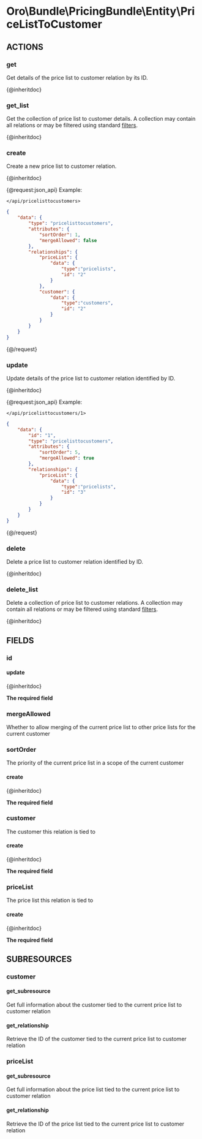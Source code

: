 # Oro\Bundle\PricingBundle\Entity\PriceListToCustomer

## ACTIONS

### get

Get details of the price list to customer relation by its ID.

{@inheritdoc}

### get_list

Get the collection of price list to customer details. A collection may contain all relations or may be filtered using standard <a href="https://www.orocommerce.com/documentation/current/dev-guide/integration#filters">filters</a>.

{@inheritdoc}

### create

Create a new price list to customer relation.

{@inheritdoc}

{@request:json_api}
Example:

`</api/pricelisttocustomers>`

```JSON
{
    "data": {
        "type": "pricelisttocustomers",
        "attributes": {
            "sortOrder": 1,
            "mergeAllowed": false
        },
        "relationships": {
            "priceList": {
                "data": {
                    "type":"pricelists",
                    "id": "2"
                }
            },
            "customer": {
                "data": {
                    "type":"customers",
                    "id": "2"
                }
            }
        }
    }
}
```
{@/request}

### update

Update details of the price list to customer relation identified by ID.

{@inheritdoc}

{@request:json_api}
Example:

`</api/pricelisttocustomers/1>`
 
```JSON
{
    "data": {
        "id": "1",
        "type": "pricelisttocustomers",
        "attributes": {
            "sortOrder": 5,
            "mergeAllowed": true
        },
        "relationships": {
            "priceList": {
                "data": {
                    "type":"pricelists",
                    "id": "3"
                }
            }
        }
    }
}
```
{@/request}

### delete

Delete a price list to customer relation identified by ID.

{@inheritdoc}

### delete_list

Delete a collection of price list to customer relations. A collection may contain all relations or may be filtered using standard <a href="https://www.orocommerce.com/documentation/current/dev-guide/integration#filters">filters</a>.

{@inheritdoc}

## FIELDS

### id

#### update

{@inheritdoc}

**The required field**

### mergeAllowed

Whether to allow merging of the current price list to other price lists for the current customer

### sortOrder

The priority of the current price list in a scope of the current customer

#### create

{@inheritdoc}

**The required field**

### customer

The customer this relation is tied to

#### create

{@inheritdoc}

**The required field**

### priceList

The price list this relation is tied to

#### create

{@inheritdoc}

**The required field**


## SUBRESOURCES

### customer

#### get_subresource

Get full information about the customer tied to the current price list to customer relation

#### get_relationship

Retrieve the ID of the customer tied to the current price list to customer relation

### priceList

#### get_subresource

Get full information about the price list tied to the current price list to customer relation

#### get_relationship

Retrieve the ID of the price list tied to the current price list to customer relation
